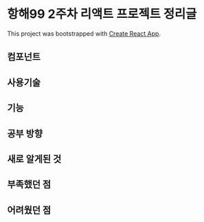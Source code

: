 # 항해99 2주차 리액트 프로젝트 정리글

This project was bootstrapped with [Create React App](https://github.com/facebook/create-react-app).

## 컴포넌트
##
## 사용기술
## 기능
## 공부 방향
## 새로 알게된 것
## 부족했던 점
## 어려웠던 점

